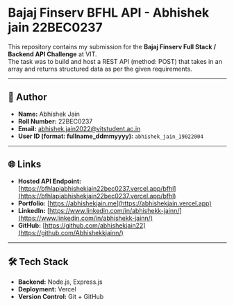 # Bajaj Finserv BFHL API - Abhishek jain 22BEC0237

This repository contains my submission for the **Bajaj Finserv Full Stack / Backend API Challenge** at VIT.  
The task was to build and host a REST API (method: POST) that takes in an array and returns structured data as per the given requirements.

---

## 👤 Author
- **Name:** Abhishek Jain  
- **Roll Number:** 22BEC0237  
- **Email:** abhishek.jain2022@vitstudent.ac.in  
- **User ID (format: fullname_ddmmyyyy):** `abhishek_jain_19022004`  

---

## 🌐 Links
- **Hosted API Endpoint:** [https://bfhlapiabhishekjain22bec0237.vercel.app/bfhl](https://bfhlapiabhishekjain22bec0237.vercel.app/bfhl)  
- **Portfolio:** [https://abhishekjain.me](https://abhishekjain.vercel.app)  
- **LinkedIn:** [https://www.linkedin.com/in/abhishekk-jainn/](https://www.linkedin.com/in/abhishekk-jainn/)  
- **GitHub:** [https://github.com/abhishekjain22](https://github.com/Abhishekkjainn/)  


---

## 🛠 Tech Stack
- **Backend:** Node.js, Express.js  
- **Deployment:** Vercel  
- **Version Control:** Git + GitHub  
